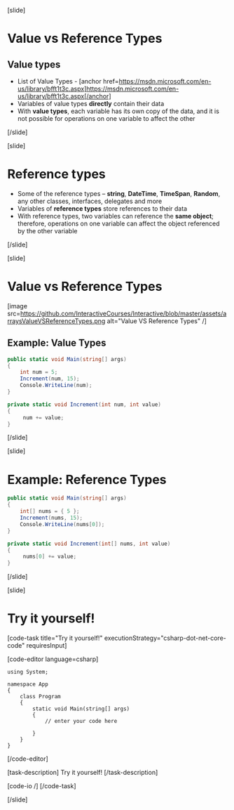 [slide]
# Value vs Reference Types
## Value types
- List of Value Types - 
[anchor href=https://msdn.microsoft.com/en-us/library/bfft1t3c.aspx]https://msdn.microsoft.com/en-us/library/bfft1t3c.aspx[/anchor]
- Variables of value types **directly** contain their data
- With **value types**, each variable has its own copy of the data, and it is not possible for operations on one variable to affect the other

[/slide]

[slide]
# Reference types
- Some of the reference types – **string**, **DateTime**, **TimeSpan**, **Random**, any other classes, interfaces, delegates and more 
- Variables of **reference types** store references to their data
- With reference types, two variables can reference the **same object**; therefore, operations on one variable can affect the object referenced by the other variable


[/slide]



[slide]
# Value vs Reference Types

[image src=https://github.com/InteractiveCourses/Interactive/blob/master/assets/arraysValueVSReferenceTypes.png alt="Value VS Reference Types" /]
## Example: Value Types 

```csharp
public static void Main(string[] args)
{
    int num = 5;
    Increment(num, 15);
    Console.WriteLine(num);
}

private static void Increment(int num, int value)
{
     num += value;
}

```

[/slide]

[slide]
# Example: Reference Types 
```csharp
public static void Main(string[] args)
{
    int[] nums = { 5 };
    Increment(nums, 15);
    Console.WriteLine(nums[0]);
}

private static void Increment(int[] nums, int value)
{
     nums[0] += value;
}
```
[/slide]

[slide]
# Try it yourself!

[code-task title="Try it yourself!" executionStrategy="csharp-dot-net-core-code" requiresInput]

[code-editor language=csharp]
```
using System;

namespace App
{
    class Program
    {
        static void Main(string[] args)
        {
		    // enter your code here
		    
		}
	}
}
```
[/code-editor]

[task-description]
Try it yourself!
[/task-description]

[code-io /]
[/code-task]


[/slide]


